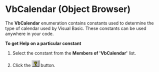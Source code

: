 
# VbCalendar (Object Browser)

The  **VbCalendar** enumeration contains constants used to determine the type of calendar used by Visual Basic. These constants can be used anywhere in your code.

 **To get Help on a particular constant**




1. Select the constant from the  **Members of 'VbCalendar'** list.
    
2. Click the 
![](images/but_help_ZA01201583.gif) button.
    

